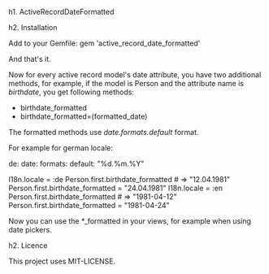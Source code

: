 h1. ActiveRecordDateFormatted

h2. Installation

Add to your Gemfile: gem 'active_record_date_formatted'
 
And that's it. 

Now for every active record model's date attribute, you have two additional methods, for example, if the model is Person and the attribute name is *birthdate*, you get following methods: 
- birthdate_formatted
- birthdate_formatted=(formatted_date)

The formatted methods use *date.formats.default* format.
 
For example for german locale: 

de:
  date:
    formats:
      default: "%d.%m.%Y" 

I18n.locale = :de
Person.first.birthdate_formatted   # => "12.04.1981"
Person.first.birthdate_formatted = "24.04.1981"
I18n.locale = :en
Person.first.birthdate_formatted   # => "1981-04-12"
Person.first.birthdate_formatted = "1981-04-24"

Now you can use the *_formatted in your views, for example when using date pickers. 

h2. Licence

This project uses MIT-LICENSE.
